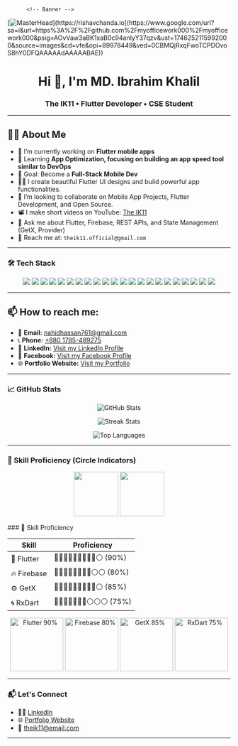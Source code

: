  
          <!-- Banner -->
[![MasterHead]([https://1.bp.blogspot.com/-7A4WynwLsM...)](https://rishavchanda.io](https://www.google.com/url?sa=i&url=https%3A%2F%2Fgithub.com%2Fmyofficework000%2Fmyofficework000&psig=AOvVaw3aBK1xaB0c94anIyY37qzv&ust=1746252115992000&source=images&cd=vfe&opi=89978449&ved=0CBMQjRxqFwoTCPDOvoS8hY0DFQAAAAAdAAAAABAE))

<h1 align="center">Hi 👋, I'm MD. Ibrahim Khalil</h1>
<h3 align="center"> The IK11 • Flutter Developer • CSE Student</h3>

---
## 👨‍💻 About Me

- 🔭 I’m currently working on **Flutter mobile apps**
- 🌱 Learning **App Optimization, focusing on building an app speed tool similar to DevOps**
- 🎯 Goal: Become a **Full-Stack Mobile Dev**
- 👨‍💻 I create beautiful Flutter UI designs and build powerful app functionalities.
- 👯 I’m looking to collaborate on Mobile App Projects, Flutter Development, and Open Source.
- 📽️ I make short videos on YouTube: [The IK11](https://www.youtube.com/@TheIK11)
- 💬 Ask me about Flutter, Firebase, REST APIs, and State Management (GetX, Provider)
- 📧 Reach me at: `theik11.official@gmail.com`


---

### 🛠️ Tech Stack

<p align="center">
  <img src="https://img.shields.io/badge/Dart-0175C2?style=for-the-badge&logo=dart&logoColor=white" />
  <img src="https://img.shields.io/badge/Flutter-02569B?style=for-the-badge&logo=flutter&logoColor=white" />
  <img src="https://img.shields.io/badge/Java-007396?style=for-the-badge&logo=java&logoColor=white" />
  <img src="https://img.shields.io/badge/OOP-000000?style=for-the-badge&logo=java&logoColor=white" />
  <img src="https://img.shields.io/badge/GetX-3DDC84?style=for-the-badge&logo=flutter&logoColor=white" />
  <img src="https://img.shields.io/badge/Provider-000000?style=for-the-badge&logo=flutter&logoColor=white" />
  <img src="https://img.shields.io/badge/Firebase-FFCA28?style=for-the-badge&logo=firebase&logoColor=black" />
  <img src="https://img.shields.io/badge/REST%20API-6E57E0?style=for-the-badge&logo=api&logoColor=white" />
  <img src="https://img.shields.io/badge/RxDart-222222?style=for-the-badge&logo=dart&logoColor=white" />
  <img src="https://img.shields.io/badge/Sqflite-1EAB6E?style=for-the-badge&logo=sqlite&logoColor=white" />
  <img src="https://img.shields.io/badge/Google%20Ads-F8D600?style=for-the-badge&logo=googleads&logoColor=black" />
  <img src="https://img.shields.io/badge/Payment%20Gateway-00B0B9?style=for-the-badge&logo=paypal&logoColor=white" />
  <img src="https://img.shields.io/badge/In%20App%20Purchase-008C5B?style=for-the-badge&logo=googleplay&logoColor=white" />
  <img src="https://img.shields.io/badge/Google%20Maps-4285F4?style=for-the-badge&logo=googlemaps&logoColor=white" />
  <img src="https://img.shields.io/badge/Git-181717?style=for-the-badge&logo=git&logoColor=white" />
  <img src="https://img.shields.io/badge/GitHub-181717?style=for-the-badge&logo=github&logoColor=white" />
  <img src="https://img.shields.io/badge/VS%20Code-007ACC?style=for-the-badge&logo=visualstudiocode&logoColor=white" />
  <img src="https://img.shields.io/badge/Android%20Studio-3DDC84?style=for-the-badge&logo=androidstudio&logoColor=white" />
  <img src="https://img.shields.io/badge/Figma-F24E1E?style=for-the-badge&logo=figma&logoColor=white" />
  <img src="https://img.shields.io/badge/Adobe%20XD-FF61F6?style=for-the-badge&logo=adobexd&logoColor=white" />
  <img src="https://img.shields.io/badge/Play%20Store-34B7F1?style=for-the-badge&logo=googleplay&logoColor=white" />
  <img src="https://img.shields.io/badge/Localization-FF5722?style=for-the-badge&logo=flutter&logoColor=white" />
</p>

---

## 📫 How to reach me:

- 📧 **Email:** [nahidhassan761@gmail.com](mailto:nahidhassan761@gmail.com)  
- 📞 **Phone:** [+880 1785-489275](tel:+8801785489275)  
- 🔗 **LinkedIn:** [Visit my LinkedIn Profile](https://www.linkedin.com/in/your-profile)  
- 🔗 **Facebook:** [Visit my Facebook Profile](https://www.facebook.com/your-profile)  
- 🌐 **Portfolio Website:** [Visit my Portfolio](https://yourportfolio.com)

---

### 📈 GitHub Stats

<p align="center">
  <img src="https://github-readme-stats.vercel.app/api?username=The-Ik11&show_icons=true&theme=radical" alt="GitHub Stats" />
</p>

<p align="center">
  <img src="https://github-readme-streak-stats.herokuapp.com?user=The-IK11&theme=radical" alt="Streak Stats" />
</p>

<p align="center">
  <img src="https://github-readme-stats.vercel.app/api/top-langs/?username=The-Ik11&layout=compact&theme=radical" alt="Top Languages" />
</p>

---

### 🎯 Skill Proficiency (Circle Indicators)

<p align="center">
  <img src="https://raw.githubusercontent.com/The-Ik11/your-repo/main/assets/flutter.png" width="100" />
  <img src="https://raw.githubusercontent.com/The-Ik11/your-repo/main/assets/firebase.png" width="100" />
</p>
### 🎯 Skill Proficiency

| Skill     | Proficiency |
|-----------|-------------|
| 🧠 Flutter   | 🔵🔵🔵🔵🔵🔵🔵🔵🔵⚪ (90%) |
| 🔥 Firebase | 🔵🔵🔵🔵🔵🔵🔵🔵⚪⚪ (80%) |
| ⚙️ GetX     | 🔵🔵🔵🔵🔵🔵🔵🔵🔵⚪ (85%) |
| 🌀 RxDart   | 🔵🔵🔵🔵🔵🔵🔵⚪⚪⚪ (75%) |

<p align="center">
  <img src="https://svgshare.com/i/14Lk.svg" alt="Flutter 90%" width="120"/>
  <img src="https://svgshare.com/i/14Lg.svg" alt="Firebase 80%" width="120"/>
  <img src="https://svgshare.com/i/14Lf.svg" alt="GetX 85%" width="120"/>
  <img src="https://svgshare.com/i/14Lp.svg" alt="RxDart 75%" width="120"/>
</p>

---

### 📬 Let's Connect

- 🧑‍💻 [LinkedIn](https://linkedin.com/in/your-profile)
- 🌐 [Portfolio Website](https://yourwebsite.com)
- 📧 theik11@email.com

---
